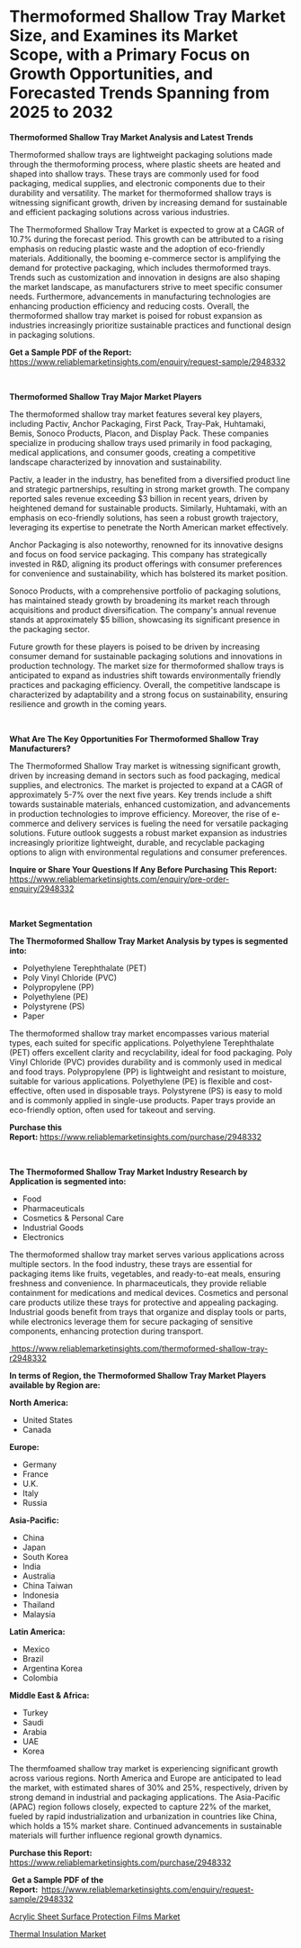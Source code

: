 <p><h1>Thermoformed Shallow Tray Market Size, and Examines its Market Scope, with a Primary Focus on Growth Opportunities, and Forecasted Trends Spanning from 2025 to 2032</h1></p><p><strong>Thermoformed Shallow Tray Market Analysis and Latest Trends</strong></p>
<p><p>Thermoformed shallow trays are lightweight packaging solutions made through the thermoforming process, where plastic sheets are heated and shaped into shallow trays. These trays are commonly used for food packaging, medical supplies, and electronic components due to their durability and versatility. The market for thermoformed shallow trays is witnessing significant growth, driven by increasing demand for sustainable and efficient packaging solutions across various industries.</p><p>The Thermoformed Shallow Tray Market is expected to grow at a CAGR of 10.7% during the forecast period. This growth can be attributed to a rising emphasis on reducing plastic waste and the adoption of eco-friendly materials. Additionally, the booming e-commerce sector is amplifying the demand for protective packaging, which includes thermoformed trays. Trends such as customization and innovation in designs are also shaping the market landscape, as manufacturers strive to meet specific consumer needs. Furthermore, advancements in manufacturing technologies are enhancing production efficiency and reducing costs. Overall, the thermoformed shallow tray market is poised for robust expansion as industries increasingly prioritize sustainable practices and functional design in packaging solutions.</p></p>
<p><strong>Get a Sample PDF of the Report:&nbsp;</strong> <a href="https://www.reliablemarketinsights.com/enquiry/request-sample/2948332?utm_campaign=2188&utm_medium=2&utm_source=Github&utm_content=ia&utm_term=12032025&utm_id=thermoformed-shallow-tray">https://www.reliablemarketinsights.com/enquiry/request-sample/2948332</a></p>
<p>&nbsp;</p>
<p><strong>Thermoformed Shallow Tray Major Market Players</strong></p>
<p><p>The thermoformed shallow tray market features several key players, including Pactiv, Anchor Packaging, First Pack, Tray-Pak, Huhtamaki, Bemis, Sonoco Products, Placon, and Display Pack. These companies specialize in producing shallow trays used primarily in food packaging, medical applications, and consumer goods, creating a competitive landscape characterized by innovation and sustainability.</p><p>Pactiv, a leader in the industry, has benefited from a diversified product line and strategic partnerships, resulting in strong market growth. The company reported sales revenue exceeding $3 billion in recent years, driven by heightened demand for sustainable products. Similarly, Huhtamaki, with an emphasis on eco-friendly solutions, has seen a robust growth trajectory, leveraging its expertise to penetrate the North American market effectively.</p><p>Anchor Packaging is also noteworthy, renowned for its innovative designs and focus on food service packaging. This company has strategically invested in R&D, aligning its product offerings with consumer preferences for convenience and sustainability, which has bolstered its market position.</p><p>Sonoco Products, with a comprehensive portfolio of packaging solutions, has maintained steady growth by broadening its market reach through acquisitions and product diversification. The company's annual revenue stands at approximately $5 billion, showcasing its significant presence in the packaging sector.</p><p>Future growth for these players is poised to be driven by increasing consumer demand for sustainable packaging solutions and innovations in production technology. The market size for thermoformed shallow trays is anticipated to expand as industries shift towards environmentally friendly practices and packaging efficiency. Overall, the competitive landscape is characterized by adaptability and a strong focus on sustainability, ensuring resilience and growth in the coming years.</p></p>
<p>&nbsp;</p>
<p><strong>What Are The Key Opportunities For Thermoformed Shallow Tray Manufacturers?</strong></p>
<p><p>The Thermoformed Shallow Tray market is witnessing significant growth, driven by increasing demand in sectors such as food packaging, medical supplies, and electronics. The market is projected to expand at a CAGR of approximately 5-7% over the next five years. Key trends include a shift towards sustainable materials, enhanced customization, and advancements in production technologies to improve efficiency. Moreover, the rise of e-commerce and delivery services is fueling the need for versatile packaging solutions. Future outlook suggests a robust market expansion as industries increasingly prioritize lightweight, durable, and recyclable packaging options to align with environmental regulations and consumer preferences.</p></p>
<p><strong>Inquire or Share Your Questions If Any Before Purchasing This Report:</strong> <a href="https://www.reliablemarketinsights.com/enquiry/pre-order-enquiry/2948332?utm_campaign=2188&utm_medium=2&utm_source=Github&utm_content=ia&utm_term=12032025&utm_id=thermoformed-shallow-tray">https://www.reliablemarketinsights.com/enquiry/pre-order-enquiry/2948332</a></p>
<p>&nbsp;</p>
<p><strong>Market Segmentation</strong></p>
<p><strong>The Thermoformed Shallow Tray Market Analysis by types is segmented into:</strong></p>
<p><ul><li>Polyethylene Terephthalate (PET)</li><li>Poly Vinyl Chloride (PVC)</li><li>Polypropylene (PP)</li><li>Polyethylene (PE)</li><li>Polystyrene (PS)</li><li>Paper</li></ul></p>
<p><p>The thermoformed shallow tray market encompasses various material types, each suited for specific applications. Polyethylene Terephthalate (PET) offers excellent clarity and recyclability, ideal for food packaging. Poly Vinyl Chloride (PVC) provides durability and is commonly used in medical and food trays. Polypropylene (PP) is lightweight and resistant to moisture, suitable for various applications. Polyethylene (PE) is flexible and cost-effective, often used in disposable trays. Polystyrene (PS) is easy to mold and is commonly applied in single-use products. Paper trays provide an eco-friendly option, often used for takeout and serving.</p></p>
<p><strong>Purchase this Report:&nbsp;</strong><a href="https://www.reliablemarketinsights.com/purchase/2948332?utm_campaign=2188&utm_medium=2&utm_source=Github&utm_content=ia&utm_term=12032025&utm_id=thermoformed-shallow-tray">https://www.reliablemarketinsights.com/purchase/2948332</a></p>
<p>&nbsp;</p>
<p><strong>The Thermoformed Shallow Tray Market Industry Research by Application is segmented into:</strong></p>
<p><ul><li>Food</li><li>Pharmaceuticals</li><li>Cosmetics & Personal Care</li><li>Industrial Goods</li><li>Electronics</li></ul></p>
<p><p>The thermoformed shallow tray market serves various applications across multiple sectors. In the food industry, these trays are essential for packaging items like fruits, vegetables, and ready-to-eat meals, ensuring freshness and convenience. In pharmaceuticals, they provide reliable containment for medications and medical devices. Cosmetics and personal care products utilize these trays for protective and appealing packaging. Industrial goods benefit from trays that organize and display tools or parts, while electronics leverage them for secure packaging of sensitive components, enhancing protection during transport.</p></p>
<p><a href="https://www.reliablemarketinsights.com/thermoformed-shallow-tray-r2948332?utm_campaign=2188&utm_medium=2&utm_source=Github&utm_content=ia&utm_term=12032025&utm_id=thermoformed-shallow-tray">&nbsp;https://www.reliablemarketinsights.com/thermoformed-shallow-tray-r2948332</a></p>
<p><strong>In terms of Region, the Thermoformed Shallow Tray Market Players available by Region are:</strong></p>
<p>
    <p> <strong> North America: </strong>
        <ul>
            <li>United States</li>
            <li>Canada</li>
        </ul>
        </p> 
    <p> <strong> Europe: </strong>
        <ul>
            <li>Germany</li>
            <li>France</li>
            <li>U.K.</li>
            <li>Italy</li>
            <li>Russia</li>
        </ul>
        </p> 
    <p> <strong> Asia-Pacific: </strong>
        <ul>
            <li>China</li>
            <li>Japan</li>
            <li>South Korea</li>
            <li>India</li>
            <li>Australia</li>
            <li>China Taiwan</li>
            <li>Indonesia</li>
            <li>Thailand</li>
            <li>Malaysia</li>
        </ul>
        </p> 
    <p> <strong> Latin America: </strong>
        <ul>
            <li>Mexico</li>
            <li>Brazil</li>
            <li>Argentina Korea</li>
            <li>Colombia</li>
        </ul>
        </p> 
    <p> <strong> Middle East & Africa: </strong>
        <ul>
            <li>Turkey</li>
            <li>Saudi</li>
            <li>Arabia</li>
            <li>UAE</li>
            <li>Korea</li>
        </ul>
    </p>
    </p>
<p><p>The thermfoamed shallow tray market is experiencing significant growth across various regions. North America and Europe are anticipated to lead the market, with estimated shares of 30% and 25%, respectively, driven by strong demand in industrial and packaging applications. The Asia-Pacific (APAC) region follows closely, expected to capture 22% of the market, fueled by rapid industrialization and urbanization in countries like China, which holds a 15% market share. Continued advancements in sustainable materials will further influence regional growth dynamics.</p></p>
<p><strong>Purchase this Report: </strong><a href="https://www.reliablemarketinsights.com/purchase/2948332?utm_campaign=2188&utm_medium=2&utm_source=Github&utm_content=ia&utm_term=12032025&utm_id=thermoformed-shallow-tray">https://www.reliablemarketinsights.com/purchase/2948332</a></p>
<p>&nbsp;<strong>Get a Sample PDF of the Report:&nbsp;&nbsp;</strong><a href="https://www.reliablemarketinsights.com/enquiry/request-sample/2948332?utm_campaign=2188&utm_medium=2&utm_source=Github&utm_content=ia&utm_term=12032025&utm_id=thermoformed-shallow-tray">https://www.reliablemarketinsights.com/enquiry/request-sample/2948332</a></p>
<p><strong></strong></p>
<p><p><a href="https://github.com/sca704osol/Market-Research-Report-List-1/blob/main/acrylic-sheet-surface-protection-films-market.md?utm_campaign=2188&utm_medium=2&utm_source=Github&utm_content=ia&utm_term=12032025&utm_id=thermoformed-shallow-tray">Acrylic Sheet Surface Protection Films Market</a></p><p><a href="https://github.com/kbollin866/Market-Research-Report-List-1/blob/main/thermal-insulation-market.md?utm_campaign=2188&utm_medium=2&utm_source=Github&utm_content=ia&utm_term=12032025&utm_id=thermoformed-shallow-tray">Thermal Insulation Market</a></p></p>